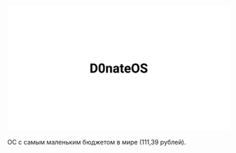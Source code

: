 ![Бюджета на описание лого не хватило](logo.png)

ОС с самым маленьким бюджетом в мире (111,39 рублей).

